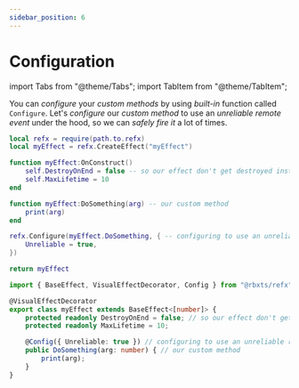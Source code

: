 ```yaml
---
sidebar_position: 6
---
```


# Configuration

import Tabs from "@theme/Tabs";
import TabItem from "@theme/TabItem";

You can *configure* your *custom methods* by using *built-in* function called `Configure`.
Let's *configure* our *custom method* to use an *unreliable remote event* under the hood,
so we can *safely fire it* a lot of times.

<Tabs groupId="languages">
<TabItem value="Luau">

```lua title="myEffect.lua" showLineNumbers
local refx = require(path.to.refx)
local myEffect = refx.CreateEffect("myEffect")

function myEffect:OnConstruct()
    self.DestroyOnEnd = false -- so our effect don't get destroyed instantly.
    self.MaxLifetime = 10
end

function myEffect:DoSomething(arg) -- our custom method
    print(arg)
end

refx.Configure(myEffect.DoSomething, { -- configuring to use an unreliable remote
    Unreliable = true,
})

return myEffect
```

</TabItem>
<TabItem value="TypeScript" default>

```ts title="myEffect.ts" showLineNumbers
import { BaseEffect, VisualEffectDecorator, Config } from "@rbxts/refx";

@VisualEffectDecorator
export class myEffect extends BaseEffect<[number]> {
    protected readonly DestroyOnEnd = false; // so our effect don't get destroyed instantly.
    protected readonly MaxLifetime = 10;

    @Config({ Unreliable: true }) // configuring to use an unreliable remote
    public DoSomething(arg: number) { // our custom method
        print(arg);
    }
}
```

</TabItem>
</Tabs>